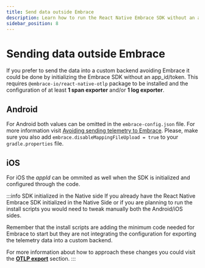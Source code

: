 ```yaml
---
title: Send data outside Embrace
description: Learn how to run the React Native Embrace SDK without an app_id and token
sidebar_position: 8
---
```


# Sending data outside Embrace

If you prefer to send the data into a custom backend avoiding Embrace it could be done by initializing the Embrace SDK without an app_id/token. This requires `@embrace-io/react-native-otlp` package to be installed and the configuration of at least **1 span exporter** and/or **1 log exporter**.

## Android

For Android both values can be omitted in the `embrace-config.json` file. For more information visit [Avoiding sending telemetry to Embrace](/android/features/traces/#avoiding-sending-telemetry-to-embrace). Please, make sure you also add `embrace.disableMappingFileUpload = true` to your `gradle.properties` file.

## iOS

For iOS the _appId_ can be ommited as well when the SDK is initialized and configured through the code.

:::info SDK initialized in the Native side
If you already have the React Native Embrace SDK initialized in the Native Side or if you are planning to run the install scripts you would need to tweak manually both the Android/iOS sides.

Remember that the install scripts are adding the minimum code needed for Embrace to start but they are not integrating the configuration for exporting the telemetry data into a custom backend.

For more information about how to approach these changes you could visit the **[OTLP export](/react-native/features/otlp#initializing-in-the-native-layer)** section.
:::
